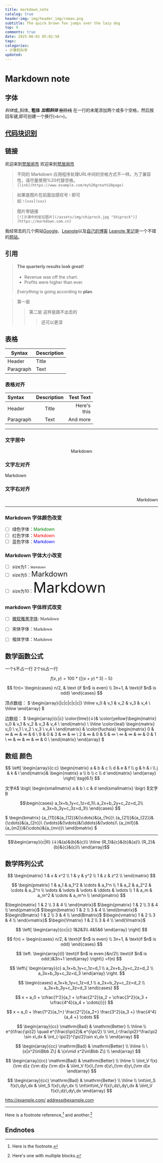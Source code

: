 ```yaml
---
title: markdown_note
catalog: true
header-img: img/header_img/roman.png
subtitle: The quick brown fox jumps over the lazy dog
top: 9
comments: true
date: 2025-06-01 05:02:58
tags:
catagories:
- 计算机科学
updated:
---
```


# Markdown note

## 字体
*斜体*或_斜体_
**粗体**
***加粗斜体***
~~删除线~~
在一行的末尾添加两个或多个空格，然后按回车键,即可创建一个换行(`<br>`)。

## [代码块识别](https://www.jianshu.com/p/05c41cf1a7c4)

## 链接 
欢迎来到[梵居闹市](http://blog.leanote.com/freewalk)
欢迎来到[梵居闹市](http://blog.leanote.com/freewalk "梵居闹市")

> 不同的 Markdown 应用程序处理URL中间的空格方式不一样。为了兼容性，请尽量使用%20代替空格。  
> `[link](https://www.example.com/my%20great%20page)`

> 如果是图片在前面加感叹号`！`即可   
如 `![xxx](xxx)`

> 图片带链接   
 `[![沙漠中的岩石图片](/assets/img/shiprock.jpg "Shiprock")](https://markdown.com.cn)`

我经常去的几个网站[Google][1]、[Leanote][2]以及[自己的博客][3]
[Leanote 笔记][2]是一个不错的[网站][]。

## 引用

> #### The quarterly results look great!
>
> - Revenue was off the chart.
> - Profits were higher than ever.
>
>  *Everything* is going according to **plan**.

> 第一层
> > 第二层
> 这样是跳不出去的
> >> 还可以更深

## 表格

| Syntax      | Description |
| ----------- | ----------- |
| Header      | Title       |
| Paragraph   | Text        |

### 表格对齐

| Syntax      | Description | Test Text     |
| :---        |    :----:   |          ---: |
| Header      | Title       | Here's <br> this   |
| Paragraph   | Text        | And more      |


---

### 文字居中
<center>Markdown</center>

### 文字左对齐
<p align = "left">Markdown</p>

### 文字右对齐
<p align="right" >Markdown</p>

---

### Markdown 字体颜色改变 
- [ ] 绿色字体：<font color =green>Markdown</font> 
- [ ] 红色字体：<font color = red>Markdown</font> 
- [ ] 蓝色字体：<font color =blue>Markdown</font> 

### Markdown 字体大小改变 
- [ ] size为1：<font size ="1">Markdown</font> 
- [ ] size为5：<font size = "5">Markdown</font> 
- [ ] size为10：<font size ="10">Markdown</font> 

 ### markdown 字体样式改变 

- [ ] [微软雅黑字体](https://www.zhihu.com/search?q=%E5%BE%AE%E8%BD%AF%E9%9B%85%E9%BB%91%E5%AD%97%E4%BD%93&search_source=Entity&hybrid_search_source=Entity&hybrid_search_extra=%7B%22sourceType%22%3A%22answer%22%2C%22sourceId%22%3A942069774%7D): <font face ="微软雅黑">Markdown</font> 

- [ ] 宋体字体：<font face = "宋体">Markdown</font> 
- [ ] 楷体字体：<font face ="楷体">Markdown</font>


## 数学函数公式

一个`$`不占一行
2个``$$``占一行

$$f(x, y) = 100 * \lbrace[(x + y) * 3] - 5\rbrace$$

$$ f(n)= \begin{cases} n/2, & \text {if $n$ is even} \\ 3n+1, & \text{if $n$ is odd} \end{cases} $$

顶点数组：
$
\begin{array}{|c|c|c|c|c|}
\hline
v_0 & v_1 & v_2 & v_3 & v_4 \\
\hline
\end{array}
$

边数组：
$
\begin{array}{c|c}
    \color{lime}{↓}&
    \color{yellow}\begin{matrix}
        v_0 & v_1 & v_2 & v_3 & v_4 \\
    \end{matrix}
    \\
    \hline
    \color{teal}
    \begin{matrix}
        v_0 \\ v_1 \\ v_2 \\ v_3 \\ v_4 \\
    \end{matrix}
    &
    \color{fuchsia}
    \begin{matrix}
        0 & ∞ & ∞ & ∞ & 6 \\
        9 & 0 & 3 & ∞ & ∞ \\
        2 & ∞ & 0 & 5 & ∞ \\
        ∞ & ∞ & ∞ & 0 & 1 \\
        ∞ & ∞ & ∞ & ∞ & 0 \\
    \end{matrix} 
\end{array}
$

## 数组 颜色

$$
\left[
\begin{array}{c:c}
\begin{matrix}
a & b & c  \\
d & e & f  \\
g & h & i  \\
 j & k & l
\end{matrix}&
\begin{matrix}
a  \\
b  \\
c  \\
d
\end{matrix}
\end{array}
\right]
\tag{6.1}
$$

文字A$
\bigl(
\begin{smallmatrix}
a & b  \\
c & d
\end{smallmatrix}
\bigr)
$文字B

$$\begin{cases}
a_1x+b_1y+c_1z=d_1\\
a_2x+b_2y+c_2z=d_2\\
a_3x+b_3y+c_3z=d_3\\
\end{cases}
$$


$
\begin{bmatrix}
{a_{11}}&{a_{12}}&{\cdots}&{a_{1n}}\\
{a_{21}}&{a_{22}}&{\cdots}&{a_{2n}}\\
{\vdots}&{\vdots}&{\ddots}&{\vdots}\\
{a_{m1}}&{a_{m2}}&{\cdots}&{a_{mn}}\\
\end{bmatrix}
$

---



$$\begin{array}{c|lll}
{↓}&{a}&{b}&{c}\\
\hline
{R_1}&{c}&{b}&{a}\\
{R_2}&{b}&{c}&{c}\\
\end{array}$$

## 数学阵列公式

$$
        \begin{matrix}
        1 & x & x^2 \\
        1 & y & y^2 \\
        1 & z & z^2 \\
        \end{matrix}
$$

$$
        \begin{pmatrix}
        1 & a_1 & a_1^2 & \cdots & a_1^n \\
        1 & a_2 & a_2^2 & \cdots & a_2^n \\
        \vdots & \vdots & \vdots & \ddots & \vdots \\
        1 & a_m & a_m^2 & \cdots & a_m^n \\
        \end{pmatrix}
$$

$\begin{matrix} 1 & 2 \\ 3 & 4 \\ \end{matrix}$
$\begin{pmatrix} 1 & 2 \\ 3 & 4 \\ \end{pmatrix}$
$\begin{bmatrix} 1 & 2 \\ 3 & 4 \\ \end{bmatrix}$
$\begin{Bmatrix} 1 & 2 \\ 3 & 4 \\ \end{Bmatrix}$
$\begin{vmatrix} 1 & 2 \\ 3 & 4 \\ \end{vmatrix}$
$\begin{Vmatrix} 1 & 2 \\ 3 & 4 \\ \end{Vmatrix}$

$$
\left[
    \begin{array}{cc|c}
      1&2&3\\
      4&5&6
    \end{array}
\right]
$$

$$
        f(n) =
        \begin{cases}
        n/2,  & \text{if $n$ is even} \\
        3n+1, & \text{if $n$ is odd}
        \end{cases}
$$

$$
        \left.
        \begin{array}{l}
        \text{if $n$ is even:}&n/2\\
        \text{if $n$ is odd:}&3n+1
        \end{array}
        \right\}
        =f(n)
$$

$$
\left\{
\begin{array}{c}
a_1x+b_1y+c_1z=d_1 \\
a_2x+b_2y+c_2z=d_2 \\
a_3x+b_3y+c_3z=d_3
\end{array}
\right.
$$

$$
\begin{cases}
a_1x+b_1y+c_1z=d_1 \\
a_2x+b_2y+c_2z=d_2 \\
a_3x+b_3y+c_3z=d_3
\end{cases}
$$

$$
x = a_0 + \cfrac{1^2}{a_1
          + \cfrac{2^2}{a_2
          + \cfrac{3^2}{a_3 + \cfrac{4^4}{a_4 + \cdots}}}}
$$

$$
x = a_0 + \frac{1^2}{a_1+}
          \frac{2^2}{a_2+}
          \frac{3^2}{a_3 +} \frac{4^4}{a_4 +} \cdots
$$

$$
\begin{array}{cc}
\mathrm{Bad} & \mathrm{Better} \\
\hline \\
e^{i\frac{\pi}2} \quad e^{\frac{i\pi}2}& e^{i\pi/2} \\
\int_{-\frac\pi2}^\frac\pi2 \sin x\,dx & \int_{-\pi/2}^{\pi/2}\sin x\,dx \\
\end{array}
$$

$$
\begin{array}{cc}
\mathrm{Bad} & \mathrm{Better} \\
\hline \\
\{x|x^2\in\Bbb Z\} & \{x\mid x^2\in\Bbb Z\} \\
\end{array}
$$

$$
\begin{array}{cc}
\mathrm{Bad} & \mathrm{Better} \\
\hline \\
\iiint_V f(x){\rm d}z {\rm d}y {\rm d}x & \iiint_V f(x)\,{\rm d}z\,{\rm d}y\,{\rm d}x
\end{array}
$$

$$
\begin{array}{cc}
\mathrm{Bad} & \mathrm{Better} \\
\hline \\
\int\int_S f(x)\,dy\,dx & \iint_S f(x)\,dy\,dx \\
\int\int\int_V f(x)\,dz\,dy\,dx & \iiint_V f(x)\,dz\,dy\,dx
\end{array}
$$

<http://example.com/>
<address@example.com>

---


Here is a footnote reference,[^1] and another.[^longnote]

## Endnotes

[^1]: Here is the footnote.
[^longnote]: Here's one with multiple blocks.

[1]:http://www.google.com "Google"
[2]:http://www.leanote.com "Leanote"
[3]:http://http://blog.leanote.com/freewalk "梵居闹市"
[网站]:http://http://blog.leanote.com/freewalk
